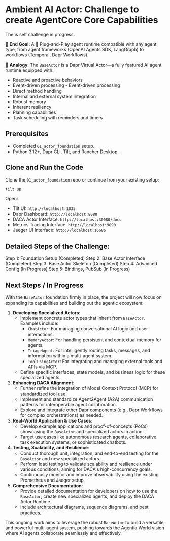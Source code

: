 # Ambient AI Actor: Challenge to create AgentCore Core Capabilities

The is self challenge in progress.

🎯 **End Goal**: A 🔌 Plug-and-Play agent runtime compatible with any agent type, from agent frameworks (OpenAI Agents SDK, LangGraph) to workflows (Temporal, Dapr Workflows).

🔁 **Analogy**: The `BaseActor` is a Dapr Virtual Actor—a fully featured AI agent runtime equipped with:

- Reactive and proactive behaviors
- Event-driven processing   - Event-driven processing
- Direct method handling
- Internal and external system integration
- Robust memory
- Inherent resiliency
- Planning capabilities
- Task scheduling with reminders and timers

## Prerequisites

- Completed `01_actor_foundation` setup.
- Python 3.12+, Dapr CLI, Tilt, and Rancher Desktop.

## Clone and Run the Code

Clone the `01_actor_foundation` repo or continue from your existing setup:
```bash
tilt up
```

Open:
- Tilt UI: `http://localhost:1035`
- Dapr Dashboard: `http://localhost:8080`
- DACA Actor Interface: `http://localhost:30080/docs`
- Metrics Tracing Interface: `http://localhost:9090`
- Jaeger UI Interface: `http://localhost:16686`

## Detailed Steps of the Challenge:
Step 1: Foundation Setup (Completed)
Step 2: Base Actor Interface (Completed)
Step 3: Base Actor Skeleton (Completed)
Step 4: Advanced Config (In Progress)
Step 5: Bindings, PubSub (In Progress)

## Next Steps / In Progress

With the `BaseActor` foundation firmly in place, the project will now focus on expanding its capabilities and building out the agentic ecosystem:

1.  **Developing Specialized Actors**:
    *   Implement concrete actor types that inherit from `BaseActor`. Examples include:
        *   `ChatActor`: For managing conversational AI logic and user interactions.
        *   `MemoryActor`: For handling persistent and contextual memory for agents.
        *   `TriageAgent`: For intelligently routing tasks, messages, and information within a multi-agent system.
        *   `ToolUsingActor`: For integrating and managing external tools and APIs via MCP.
    *   Define specific interfaces, state models, and business logic for these specialized agents.
2.  **Enhancing DACA Alignment**:
    *   Further refine the integration of Model Context Protocol (MCP) for standardized tool use.
    *   Implement and standardize Agent2Agent (A2A) communication patterns for interoperable agent collaboration.
    *   Explore and integrate other Dapr components (e.g., Dapr Workflows for complex orchestrations) as needed.
3.  **Real-World Application & Use Cases**:
    *   Develop example applications and proof-of-concepts (PoCs) showcasing the `BaseActor` and specialized actors in action.
    *   Target use cases like autonomous research agents, collaborative task execution systems, or sophisticated chatbots.
4.  **Testing, Scalability, and Resilience**:
    *   Conduct thorough unit, integration, and end-to-end testing for the `BaseActor` and new specialized actors.
    *   Perform load testing to validate scalability and resilience under various conditions, aiming for DACA's high-concurrency goals.
    *   Continuously monitor and improve observability using the existing Prometheus and Jaeger setup.
5.  **Comprehensive Documentation**:
    *   Provide detailed documentation for developers on how to use the `BaseActor`, create new specialized agents, and deploy the DACA Actor Runtime.
    *   Include architectural diagrams, sequence diagrams, and best practices.

This ongoing work aims to leverage the robust `BaseActor` to build a versatile and powerful multi-agent system, pushing towards the Agentia World vision where AI agents collaborate seamlessly and effectively.
